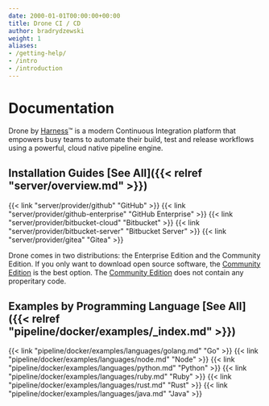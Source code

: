```yaml
---
date: 2000-01-01T00:00:00+00:00
title: Drone CI / CD
author: bradrydzewski
weight: 1
aliases:
- /getting-help/
- /intro
- /introduction
---
```


# Documentation

Drone by [Harness](https://harness.io)™ is a modern Continuous Integration platform that empowers busy teams to automate their build, test and release workflows using a powerful, cloud native pipeline engine.

## Installation Guides [See All]({{< relref "server/overview.md" >}})

{{< link "server/provider/github" "GitHub" >}}
{{< link "server/provider/github-enterprise" "GitHub Enterprise" >}}
{{< link "server/provider/bitbucket-cloud" "Bitbucket" >}}
{{< link "server/provider/bitbucket-server" "Bitbucket Server" >}}
{{< link "server/provider/gitea" "Gitea" >}}

<div class="alert alert-info">
Drone comes in two distributions: the Enterprise Edition and the Community Edition. If you only want to download open source software, the <a href="https://github.com/harness/drone/blob/master/BUILDING_OSS">Community Edition</a> is the best option. The <a href="https://github.com/harness/drone/blob/master/BUILDING_OSS">Community Edition</a> does not contain any properitary code.
</div>

## Examples by Programming Language [See All]({{< relref "pipeline/docker/examples/_index.md" >}})


{{< link "pipeline/docker/examples/languages/golang.md" "Go" >}}
{{< link "pipeline/docker/examples/languages/node.md" "Node" >}}
{{< link "pipeline/docker/examples/languages/python.md" "Python" >}}
{{< link "pipeline/docker/examples/languages/ruby.md" "Ruby" >}}
{{< link "pipeline/docker/examples/languages/rust.md" "Rust" >}}
{{< link "pipeline/docker/examples/languages/java.md" "Java" >}}

<!-- ## Explore the developer tools

{{< link "api/overview" "API Reference" >}}
{{< link "cli/overview" "CLI Reference" >}} -->
